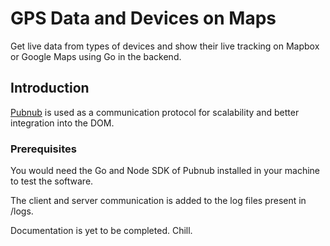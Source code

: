 # GPS Data and Devices on Maps

Get live data from  types of devices and show their live tracking on Mapbox or Google Maps using Go in the backend.

## Introduction

[Pubnub](https://www.pubnub.com/) is used as a communication protocol for scalability and better integration into the DOM. 

### Prerequisites

You would need the Go and Node SDK of Pubnub installed in your machine to test the software.

The client and server communication is added to the log files present in /logs.

Documentation is yet to be completed. Chill.
